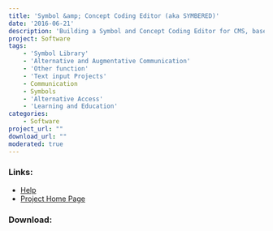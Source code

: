 ```yaml
---
title: 'Symbol &amp; Concept Coding Editor (aka SYMBERED)'
date: '2016-06-21'
description: 'Building a Symbol and Concept Coding Editor for CMS, based on CCF(ConceptCodingFramework).'
project: Software
tags:
    - 'Symbol Library'
    - 'Alternative and Augmentative Communication'
    - 'Other function'
    - 'Text input Projects'
    - Communication
    - Symbols
    - 'Alternative Access'
    - 'Learning and Education'
categories:
    - Software
project_url: ""
download_url: ""
moderated: true
---
```



### Links:
- <a href="http://www.oatsoft.org/Software/SymBeRed/help">Help</a>
- <a href="http://www.symbolnet.org/">Project Home Page</a>

### Download:  